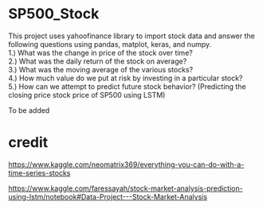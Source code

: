 # SP500_Stock
This project uses yahoofinance library to import stock data and answer the following questions using pandas, matplot, keras, and numpy.\
1.) What was the change in price of the stock over time?\
2.) What was the daily return of the stock on average?\
3.) What was the moving average of the various stocks?\
4.) How much value do we put at risk by investing in a particular stock?\
5.) How can we attempt to predict future stock behavior? (Predicting the closing price stock price of SP500 using LSTM)

To be added

# credit
https://www.kaggle.com/neomatrix369/everything-you-can-do-with-a-time-series-stocks

https://www.kaggle.com/faressayah/stock-market-analysis-prediction-using-lstm/notebook#Data-Project---Stock-Market-Analysis
